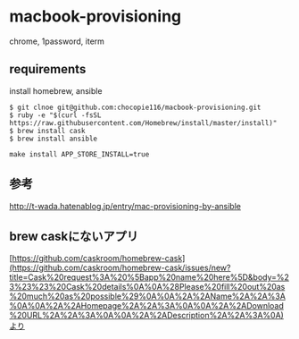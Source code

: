 # macbook-provisioning
chrome, 1password, iterm

## requirements
install homebrew, ansible

```
$ git clnoe git@github.com:chocopie116/macbook-provisioning.git
$ ruby -e "$(curl -fsSL https://raw.githubusercontent.com/Homebrew/install/master/install)"
$ brew install cask
$ brew install ansible

make install APP_STORE_INSTALL=true
```
## 参考
http://t-wada.hatenablog.jp/entry/mac-provisioning-by-ansible


## brew caskにないアプリ

[https://github.com/caskroom/homebrew-cask](https://github.com/caskroom/homebrew-cask/issues/new?title=Cask%20request%3A%20%5Bapp%20name%20here%5D&body=%23%23%23%20Cask%20details%0A%0A%28Please%20fill%20out%20as%20much%20as%20possible%29%0A%0A%2A%2AName%2A%2A%3A%0A%0A%2A%2AHomepage%2A%2A%3A%0A%0A%2A%2ADownload%20URL%2A%2A%3A%0A%0A%2A%2ADescription%2A%2A%3A%0A)より


